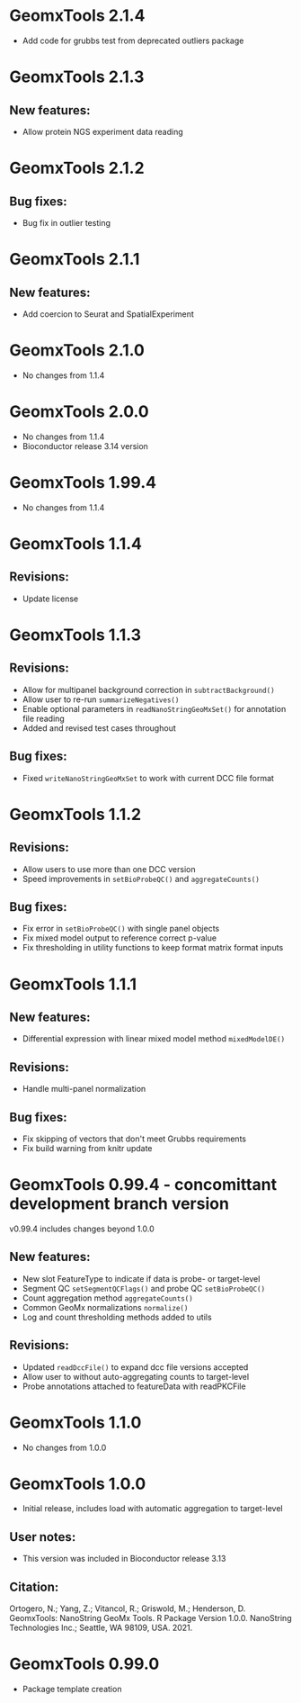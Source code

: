 # GeomxTools 2.1.4
* Add code for grubbs test from deprecated outliers package

# GeomxTools 2.1.3

## New features:
* Allow protein NGS experiment data reading

# GeomxTools 2.1.2

## Bug fixes:
* Bug fix in outlier testing

# GeomxTools 2.1.1

## New features:
* Add coercion to Seurat and SpatialExperiment

# GeomxTools 2.1.0

* No changes from 1.1.4

# GeomxTools 2.0.0

* No changes from 1.1.4
* Bioconductor release 3.14 version

# GeomxTools 1.99.4

* No changes from 1.1.4

# GeomxTools 1.1.4

## Revisions:
* Update license

# GeomxTools 1.1.3

## Revisions:
* Allow for multipanel background correction in `subtractBackground()`
* Allow user to re-run `summarizeNegatives()`
* Enable optional parameters in `readNanoStringGeoMxSet()` for annotation file reading
* Added and revised test cases throughout

## Bug fixes:
* Fixed `writeNanoStringGeoMxSet` to work with current DCC file format

# GeomxTools 1.1.2

## Revisions:
* Allow users to use more than one DCC version
* Speed improvements in `setBioProbeQC()` and `aggregateCounts()`

## Bug fixes:
* Fix error in `setBioProbeQC()` with single panel objects
* Fix mixed model output to reference correct p-value
* Fix thresholding in utility functions to keep format matrix format inputs

# GeomxTools 1.1.1

## New features:
* Differential expression with linear mixed model method `mixedModelDE()`

## Revisions:
* Handle multi-panel normalization

## Bug fixes:
* Fix skipping of vectors that don't meet Grubbs requirements
* Fix build warning from knitr update

# GeomxTools 0.99.4 - concomittant development branch version
v0.99.4 includes changes beyond 1.0.0

## New features:
* New slot FeatureType to indicate if data is probe- or target-level
* Segment QC `setSegmentQCFlags()` and probe QC `setBioProbeQC()`
* Count aggregation method `aggregateCounts()`
* Common GeoMx normalizations `normalize()`
* Log and count thresholding methods added to utils

## Revisions:
* Updated `readDccFile()` to expand dcc file versions accepted
* Allow user to  without auto-aggregating counts to target-level
* Probe annotations attached to featureData with readPKCFile

# GeomxTools 1.1.0

* No changes from 1.0.0

# GeomxTools 1.0.0

* Initial release, includes load with automatic aggregation to target-level

## User notes:
* This version was included in Bioconductor release 3.13

## Citation:
Ortogero, N.; Yang, Z.; Vitancol, R.; Griswold, M.; Henderson, D. 
GeomxTools: NanoString GeoMx Tools. R Package Version 1.0.0. 
NanoString Technologies Inc.; Seattle, WA 98109, USA. 2021. 

# GeomxTools 0.99.0

* Package template creation
